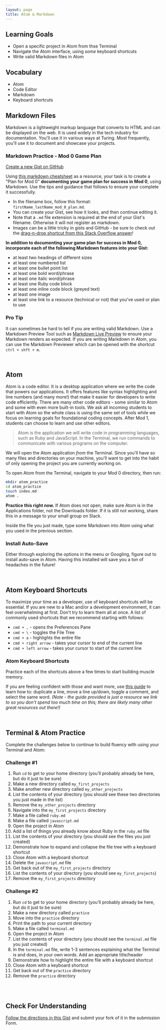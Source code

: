 ```yaml
---
layout: page
title: Atom & Markdown
---
```


## Learning Goals

- Open a specific project in Atom from thse Terminal
- Navigate the Atom interface, using _some_ keyboard shortcuts
- Write valid Markdown files in Atom

## Vocabulary

- <span class="vocab">Atom</span>
- <span class="vocab">Code Editor</span>
- <span class="vocab">Markdown</span>
- <span class="vocab">Keyboard shortcuts</span>


## Markdown Files

<span class="vocab">Markdown</span> is a lightweight markup language that converts to HTML and can be displayed on the web. It is used widely in the tech industry for documentation. You'll use it in various ways at Turing. Most frequently, you'll use it to document and showcase your projects.

<div class="s-card">
  <h3>Markdown Practice - Mod 0 Game Plan</h3>
  <p><a href="https://docs.github.com/en/get-started/writing-on-github/editing-and-sharing-content-with-gists/creating-gists" target="blank">Create a new Gist on GitHub</a></p>
  <p>Using <a href="https://github.com/adam-p/markdown-here/wiki/Markdown-Cheatsheet" target="blank">this markdown cheatsheet</a> as a resource, your task is to create a "Plan for Mod 0" <strong>documenting your game plan for success in Mod 0</strong>, using Markdown. Use the tips and guidance that follows to ensure your complete it successfully.</p>
</div>

- In the filename box, follow this format: `firstName_lastName_mod_0_plan.md`.
- You can create your Gist, see how it looks, and then continue editing it.
- Note that a `.md` file extension is required at the end of your Gist's filename. Otherwise it will not register as markdown.
- Images can be a little tricky in gists and GitHub - be sure to check out the <a href="https://stackoverflow.com/a/53560172" target="_blank">drag-n-drop shortcut from this Stack Overflow answer</a>!

**In addition to documenting your game plan for success in Mod 0, incorporate each of the following Markdown features into your Gist:**

- at least two headings of different sizes
- at least one numbered list
- at least one bullet point list
- at least one bold word/phrase
- at least one italic word/phrase
- at least one Ruby code block
- at least one inline code block (greyed text)
- at least one image
- at least one link to a resource (technical or not) that you've used or plan to use

<div class="s-card s-border-yellow-500">
  <h3>Pro Tip</h3>
  <p>It can sometimes be hard to tell if you are writing valid Markdown. Use a Markdown Preview Tool such as <a href="https://markdownlivepreview.com/" target="blank">Markdown Live Preview</a> to ensure your Markdown renders as expected. If you are writing Markdown in Atom, you can use the Markdown Previewer which can be opened with the shortcut <code> ctrl + shft + m</code>.</p>
</div>
<br>

## Atom

<span class="vocab">Atom</span> is a <span class="vocab">code editor</span>. It is a desktop application where we write the code that powers our applications. It offers features like syntax highlighting and line numbers (and many more!) that make it easier for developers to write code efficiently. There are many other code editors - some similar to Atom and some with even more built-in tools. We ask all incoming students to start with Atom so the whole class is using the same set of tools while we focus on learning goals for foundational coding concepts. After Mod 1, students can choose to learn and use other editors.

>Atom is the application we will write code in programming languages, such as Ruby and JavaScript. In the Terminal, we run commands to communicate with various programs on the computer.

We will open the Atom application _from_ the Terminal. Since you'll have so many files and directories on your machine, you'll want to get into the habit of only opening the project you are currently working on.

To open Atom from the Terminal, navigate to your Mod 0 directory, then run:

```bash
mkdir atom_practice
cd atom_practice
touch index.md
atom .
```

**Practice this right now.** If Atom does not open, make sure Atom is in the Applications folder, not the Downloads folder. If it is still not working, share this in a message to your small group on Slack.

Inside the file you just made, type some Markdown into Atom using what you used in the previous section.

<div class="s-card">
  <h3>Install Auto-Save</h3>
  <p>Either through exploring the options in the menu or Googling, figure out to install auto-save in Atom. Having this installed will save you a ton of headaches in the future!</p>
</div>
<br>

## Atom Keyboard Shortcuts

To maximize your time as a developer, use of <span class="vocab">keyboard shortcuts</span> will be essential. If you are new to a Mac and/or a development environment, it can feel overwhelming at first. Don't try to learn them all at once. A list of commonly used shortcuts that we recommend starting with follows:

- `cmd + ,` - opens the Preferences Pane
- `cmd + \` - toggles the File Tree
- `cmd + a` - highlights the entire file
- `cmd + right arrow` - takes your cursor to end of the current line
- `cmd + left arrow` - takes your cursor to start of the current line

<div class="s-card">
  <h3>Atom Keyboard Shortcuts</h3>
  <p>Practice each of the shortcuts above a few times to start building muscle memory.</p>
  <p>If you are feeling confident with those and want more, use <a href="https://github.com/nwinkler/atom-keyboard-shortcuts" target="blank">this guide</a> to learn how to: duplicate a line, move a line up/down, toggle a comment, and select the same word. <em>(Note - the guide provided is just a resource we link to so you don't spend too much time on this; there are likely many other great resources out there!)</em></p>
</div>
<br>

## Terminal & Atom Practice

Complete the challenges below to continue to build fluency with using your Terminal and Atom:

### Challenge #1

1. Run `cd` to get to your home directory (you’ll probably already be here, but do it just to be sure)
1. Make a new directory called `my_first_projects`
1. Make another new directory called `my_other_projects`
1. List the contents of your directory (you should see these two directories you just made in the list)
1. Remove the `my_other_projects` directory
1. Navigate into the `my_first_projects` directory
1. Make a file called `ruby.md`
1. Make a file called `javascript.md`
1. Open the project in Atom
1. Add a list of things you already know about Ruby in the `ruby.md` file
1. List the contents of your directory (you should see the files you just created)
1. Demonstrate how to expand and collapse the file tree with a keyboard shortcut
1. Close Atom with a keyboard shortcut
1. Delete the `javascript.md` file
1. Get back out of the `my_first_projects` directory
1. List the contents of your directory (you should see `my_first_projects`)
1. Remove the `my_first_projects` directory

### Challenge #2

1. Run `cd` to get to your home directory (you’ll probably already be here, but do it just to be sure)
1. Make a new directory called `practice`
1. Move into the `practice` directory
1. Print the path to your current directory
1. Make a file called `terminal.md`
1. Open the project in Atom
1. List the contents of your directory (you should see the `terminal.md` file you just created)
1. In the `terminal.md` file, write 1-3 sentences explaining what the Terminal is and does, in your own words. Add an appropriate title/header
1. Demonstrate how to highlight the entire file with a keyboard shortcut
1. Close Atom with a keyboard shortcut
1. Get back out of the `practice` directory
1. Remove the `practice` directory
<br>
<br>

## Check For Understanding

[Follow the directions in this Gist](https://gist.github.com/ameseee/9dce3499a045f8bc5f00508ef1ccf0c3) and submit your fork of it in the submission Form.

<br><br>
